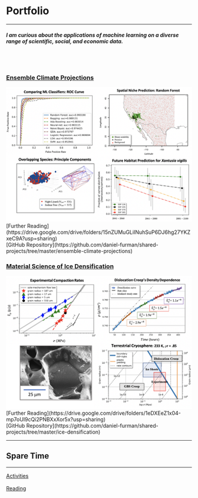 # Portfolio
---
##### I am curious about the applications of machine learning on a diverse range of scientific, social, and economic data. 
<br><br>
### <ins>Ensemble Climate Projections</ins>
<img src="images/climate.png?raw=true"/>
[Further Reading](https://drive.google.com/drive/folders/15nZUMuGLiINuhSuP6DJ6hg27YKZxeC9A?usp=sharing) <br>
[GitHub Repository](https://github.com/daniel-furman/shared-projects/tree/master/ensemble-climate-projections)


### <ins>Material Science of Ice Densification</ins>
<img src="images/ice.png?raw=true"/>
[Further Reading](https://drive.google.com/drive/folders/1eDXEeZ1x04-mp7oUI9cQi2PNBXxXor5x?usp=sharing) <br>
[GitHub Repository](https://github.com/daniel-furman/shared-projects/tree/master/ice-densification)

---
## Spare Time
---
[Activities](activities.md)<br><br>
[Reading](reading.md)







